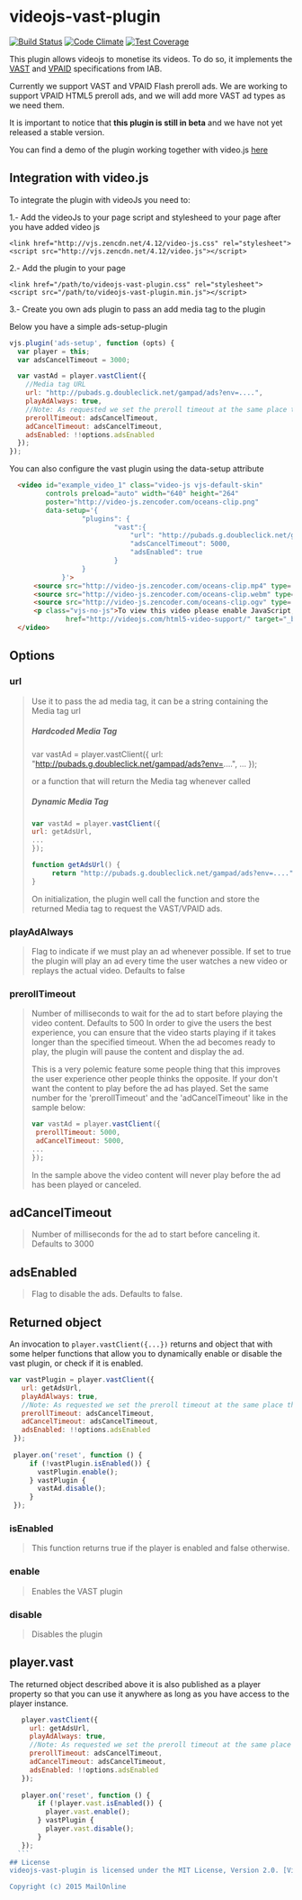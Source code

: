 # videojs-vast-plugin
[![Build Status](https://travis-ci.org/MailOnline/videojs-vast-plugin.svg?branch=master)](https://travis-ci.org/MailOnline/videojs-vast-plugin)
[![Code Climate](https://codeclimate.com/github/MailOnline/videojs-vast-plugin/badges/gpa.svg)](https://codeclimate.com/github/MailOnline/videojs-vast-plugin)
[![Test Coverage](https://codeclimate.com/github/MailOnline/videojs-vast-plugin/badges/coverage.svg)](https://codeclimate.com/github/MailOnline/videojs-vast-plugin/coverage)

  This plugin allows videojs to monetise its videos. To do so, it implements the [VAST](https://www.google.es/url?sa=t&rct=j&q=&esrc=s&source=web&cd=1&cad=rja&uact=8&ved=0CCIQFjAA&url=http%3A%2F%2Fwww.iab.net%2Fmedia%2Ffile%2FVASTv3.0.pdf&ei=pLJtVY-4Ocb0UNrBg6AH&usg=AFQjCNGKWI6H1OgqsxcWN9aNUurhZfg5uQ&sig2=l3MNKUx4yXYcBz33StyH3w&bvm=bv.94911696,d.d24) and [VPAID](http://www.iab.net/media/file/VPAID_2.0_Final_04-10-2012.pdf) specifications from IAB.
  
  Currently we support VAST and VPAID Flash preroll ads. 
  We are working to support VPAID HTML5 preroll ads, and we will add more VAST ad types as we need them.
  
  It is important to notice that **this plugin is still in beta** and we have not yet released a stable version.
  
  You can find a demo of the plugin working together with video.js [here](http://mailonline.github.io/videojs-vast-plugin)

## Integration with video.js
  To integrate the plugin with videoJs you need to:
  
  1.- Add the videoJs to your page script and stylesheed to your page after you have added video js
  ```
  <link href="http://vjs.zencdn.net/4.12/video-js.css" rel="stylesheet">
  <script src="http://vjs.zencdn.net/4.12/video.js"></script>
  ```
  2.- Add the plugin to your page
  ```
  <link href="/path/to/videojs-vast-plugin.css" rel="stylesheet">
  <script src="/path/to/videojs-vast-plugin.min.js"></script>
  ```
  3.- Create you own ads plugin to pass an add media tag to the plugin
  
  Below you have a simple ads-setup-plugin
    
  ```javascript
  vjs.plugin('ads-setup', function (opts) {
    var player = this;
    var adsCancelTimeout = 3000;
  
    var vastAd = player.vastClient({
      //Media tag URL
      url: "http://pubads.g.doubleclick.net/gampad/ads?env=....",
      playAdAlways: true,
      //Note: As requested we set the preroll timeout at the same place thant the adsCancelTimeout
      prerollTimeout: adsCancelTimeout,
      adCancelTimeout: adsCancelTimeout,
      adsEnabled: !!options.adsEnabled
    });
  });
  ```
  
  You can also configure the vast plugin using the data-setup attribute
  
```html
  <video id="example_video_1" class="video-js vjs-default-skin"
         controls preload="auto" width="640" height="264"
         poster="http://video-js.zencoder.com/oceans-clip.png"
         data-setup='{
                  "plugins": {
                          "vast":{
                              "url": "http://pubads.g.doubleclick.net/gampad/ads?env=....",
                              "adsCancelTimeout": 5000,
                              "adsEnabled": true
                          }
                  }
             }'>
      <source src="http://video-js.zencoder.com/oceans-clip.mp4" type='video/mp4'/>
      <source src="http://video-js.zencoder.com/oceans-clip.webm" type='video/webm'/>
      <source src="http://video-js.zencoder.com/oceans-clip.ogv" type='video/ogg'/>
      <p class="vjs-no-js">To view this video please enable JavaScript, and consider upgrading to a web browser that <a
              href="http://videojs.com/html5-video-support/" target="_blank">supports HTML5 video</a></p>
  </video>
```
  
## Options
  
### url
  >Use it to pass the ad media tag, it can be a string containing the Media tag url
  >
  >##### Hardcoded Media Tag
  >
  > var vastAd = player.vastClient({
  >   url: "http://pubads.g.doubleclick.net/gampad/ads?env=....",
  >  ...
  > });
  >
  >
  >or a function that will return the Media tag whenever called
  >
  >
  >#####  Dynamic Media Tag
  >```javascript
  >var vastAd = player.vastClient({
  >url: getAdsUrl,
  > ...
  >});
  >
  >function getAdsUrl() {
  >      return "http://pubads.g.doubleclick.net/gampad/ads?env=....";
  >}
  >```
  >On initialization, the plugin well call the function and store the returned Media tag to request the VAST/VPAID ads.
  
### playAdAlways
  >Flag to indicate if we must play an ad whenever possible. If set to true the plugin will play an ad every time the user watches a new video or replays the actual video.
  >Defaults to false
  
### prerollTimeout
  >Number of milliseconds to wait for the ad to start before playing the video content. Defaults to 500
  >In order to give the users the best experience, you can ensure that the video starts playing if it takes longer than the specified timeout. When the ad becomes ready to play, the plugin will pause the content and display the ad.
  >
  >This is a very polemic feature some people thing that this improves the user experience other people thinks the opposite. If your don't want the content to play before the ad has played. Set the same number for the 'prerollTimeout' and the 'adCancelTimeout' like in the sample below:
  >
  >```javascript
  >var vastAd = player.vastClient({
  >  prerollTimeout: 5000,
  >  adCancelTimeout: 5000,
  > ...
  >});
  > ```
  >
  > In the sample above the video content will never play before the ad has been played or canceled.
  
  
## adCancelTimeout
 >Number of milliseconds for the ad to start before canceling it. Defaults to 3000
 
## adsEnabled
 >Flag to disable the ads. Defaults to false.
 
## Returned object
 An invocation to ```player.vastClient({...})``` returns and object that with some helper functions that allow you to dynamically enable or disable the vast plugin, or check if it is enabled.
  ```javascript
  var vastPlugin = player.vastClient({
     url: getAdsUrl,
     playAdAlways: true,
     //Note: As requested we set the preroll timeout at the same place thant the adsCancelTimeout
     prerollTimeout: adsCancelTimeout,
     adCancelTimeout: adsCancelTimeout,
     adsEnabled: !!options.adsEnabled
   });
    
   player.on('reset', function () {
       if (!vastPlugin.isEnabled()) {
         vastPlugin.enable();
       } vastPlugin {
         vastAd.disable();
       }
   });
  ```
  
### isEnabled
  >This function returns true if the player is enabled and false otherwise.
  
### enable
  >Enables the VAST plugin
  
### disable
  >Disables the plugin
 
## player.vast
  The returned object described above it is also published as a player property so that you can use it anywhere as long as you have access to the player instance.
  ```javascript
     player.vastClient({
       url: getAdsUrl,
       playAdAlways: true,
       //Note: As requested we set the preroll timeout at the same place thant the adsCancelTimeout
       prerollTimeout: adsCancelTimeout,
       adCancelTimeout: adsCancelTimeout,
       adsEnabled: !!options.adsEnabled
     });
      
     player.on('reset', function () {
         if (!player.vast.isEnabled()) {
           player.vast.enable();
         } vastPlugin {
           player.vast.disable();
         }
     });
    ```
## License
videojs-vast-plugin is licensed under the MIT License, Version 2.0. [View the license file](LICENSE)

Copyright (c) 2015 MailOnline
